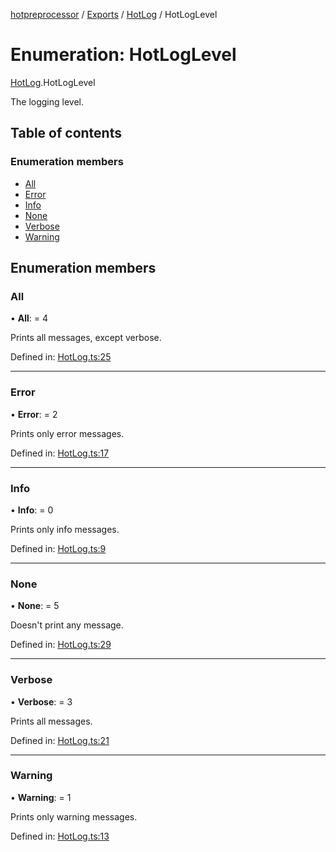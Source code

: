 [hotpreprocessor](../README.md) / [Exports](../modules.md) / [HotLog](../modules/hotlog.md) / HotLogLevel

# Enumeration: HotLogLevel

[HotLog](../modules/hotlog.md).HotLogLevel

The logging level.

## Table of contents

### Enumeration members

- [All](hotlog.hotloglevel.md#all)
- [Error](hotlog.hotloglevel.md#error)
- [Info](hotlog.hotloglevel.md#info)
- [None](hotlog.hotloglevel.md#none)
- [Verbose](hotlog.hotloglevel.md#verbose)
- [Warning](hotlog.hotloglevel.md#warning)

## Enumeration members

### All

• **All**: = 4

Prints all messages, except verbose.

Defined in: [HotLog.ts:25](https://github.com/OurFreeLight/HotPreprocessor/blob/3f45061/src/HotLog.ts#L25)

___

### Error

• **Error**: = 2

Prints only error messages.

Defined in: [HotLog.ts:17](https://github.com/OurFreeLight/HotPreprocessor/blob/3f45061/src/HotLog.ts#L17)

___

### Info

• **Info**: = 0

Prints only info messages.

Defined in: [HotLog.ts:9](https://github.com/OurFreeLight/HotPreprocessor/blob/3f45061/src/HotLog.ts#L9)

___

### None

• **None**: = 5

Doesn't print any message.

Defined in: [HotLog.ts:29](https://github.com/OurFreeLight/HotPreprocessor/blob/3f45061/src/HotLog.ts#L29)

___

### Verbose

• **Verbose**: = 3

Prints all messages.

Defined in: [HotLog.ts:21](https://github.com/OurFreeLight/HotPreprocessor/blob/3f45061/src/HotLog.ts#L21)

___

### Warning

• **Warning**: = 1

Prints only warning messages.

Defined in: [HotLog.ts:13](https://github.com/OurFreeLight/HotPreprocessor/blob/3f45061/src/HotLog.ts#L13)
